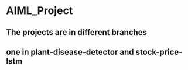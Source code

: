 # AIML_Project
## The projects are in different branches
## one in plant-disease-detector and stock-price-lstm
